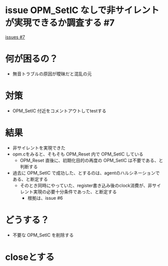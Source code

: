 # issue OPM_SetIC なしで非サイレントが実現できるか調査する #7
[issues #7](https://github.com/cat2151/ym2151-zig-cc/issues/7)

# 何が困るの？
- 無音トラブルの原因が曖昧だと混乱の元

# 対策
- OPM_SetIC 付近をコメントアウトしてtestする

# 結果
- 非サイレントを実現できた
- opm.cをみると、そもそも OPM_Reset 内で OPM_SetIC している
    - OPM_Reset 直後に、初期化目的の再度の OPM_SetIC は不要である、と判断する
- 過去に OPM_SetIC で成功した、とするのは、agentのハルシネーションである、と断定する
    - そのとき同時にやっていた、register書き込み後のclock消費が、非サイレント実現の必要十分条件であった、と断定する
        - 根拠は、issue #6

# どうする？
- 不要な OPM_SetIC を削除する

# closeとする

